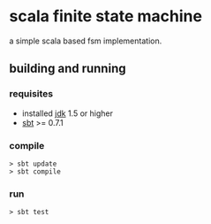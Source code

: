 scala finite state machine
==========================

a simple scala based fsm implementation.


building and running
--------------------

### requisites

* installed [jdk](http://java.sun.com/) 1.5 or higher
* [sbt](http://code.google.com/p/simple-build-tool/) >= 0.7.1

### compile

    > sbt update
    > sbt compile

### run

    > sbt test
